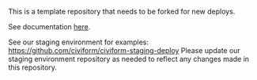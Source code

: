 This is a template repository that needs to be forked for new deploys.

See documentation [here](https://docs.civiform.us/it-manual/sre-playbook/terraform-deploy-system).

See our staging environment for examples: https://github.com/civiform/civiform-staging-deploy
Please update our staging environment repository as needed to reflect any changes made in this repository.
